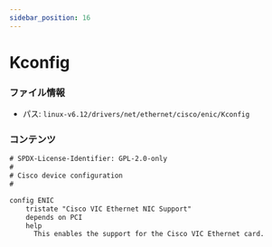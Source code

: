 ```yaml
---
sidebar_position: 16
---
```

# Kconfig

### ファイル情報

- パス: `linux-v6.12/drivers/net/ethernet/cisco/enic/Kconfig`

### コンテンツ

```txt
# SPDX-License-Identifier: GPL-2.0-only
#
# Cisco device configuration
#

config ENIC
	tristate "Cisco VIC Ethernet NIC Support"
	depends on PCI
	help
	  This enables the support for the Cisco VIC Ethernet card.

```
